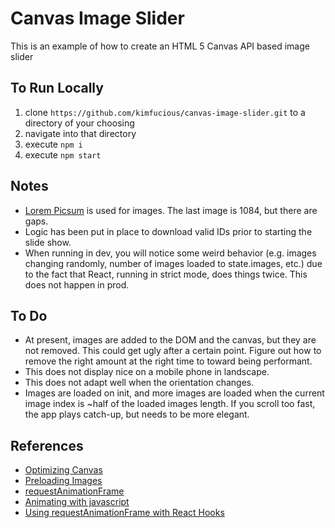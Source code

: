 # Canvas Image Slider

This is an example of how to create an HTML 5 Canvas API based image slider

## To Run Locally

1. clone `https://github.com/kimfucious/canvas-image-slider.git` to a directory of your choosing
2. navigate into that directory
3. execute `npm i`
4. execute `npm start`

## Notes

-   [Lorem Picsum](https://picsum.photos/) is used for images. The last image is 1084, but there are gaps.
-   Logic has been put in place to download valid IDs prior to starting the slide show.
-   When running in dev, you will notice some weird behavior (e.g. images changing randomly, number of images loaded to state.images, etc.) due to the fact that React, running in strict mode, does things twice. This does not happen in prod.

## To Do

-   At present, images are added to the DOM and the canvas, but they are not removed. This could get ugly after a certain point. Figure out how to remove the right amount at the right time to toward being performant.
-   This does not display nice on a mobile phone in landscape.
-   This does not adapt well when the orientation changes.
-   Images are loaded on init, and more images are loaded when the current image index is ~half of the loaded images length. If you scroll too fast, the app plays catch-up, but needs to be more elegant.

## References

-   [Optimizing Canvas](https://developer.mozilla.org/en-US/docs/Web/API/Canvas_API/Tutorial/Optimizing_canvas)
-   [Preloading Images](https://rembound.com/articles/how-to-load-and-draw-images-with-html5-canvas)
-   [requestAnimationFrame](https://developer.mozilla.org/en-US/docs/Web/API/window/requestAnimationFrame)
-   [Animating with javascript](https://hacks.mozilla.org/2011/08/animating-with-javascript-from-setinterval-to-requestanimationframe/)
-   [Using requestAnimationFrame with React Hooks](https://css-tricks.com/using-requestanimationframe-with-react-hooks/)
